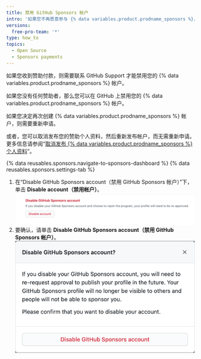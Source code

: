 ```yaml
---
title: 禁用 GitHub Sponsors 帐户
intro: '如果您不再愿意参与 {% data variables.product.prodname_sponsors %}，您可以禁用 {% data variables.product.prodname_sponsors %} 帐户。'
versions:
  free-pro-team: '*'
type: how_to
topics:
  - Open Source
  - Sponsors payments
---
```


如果您收到赞助付款，则需要联系 GitHub Support 才能禁用您的 {% data variables.product.prodname_sponsors %} 帐户。

如果您没有任何赞助者，那么您可以在 GitHub 上禁用您的 {% data variables.product.prodname_sponsors %} 帐户。

如果您决定再次创建 {% data variables.product.prodname_sponsors %} 帐户，则需要重新申请。

或者，您可以取消发布您的赞助个人资料，然后重新发布帐户，而无需重新申请。 更多信息请参阅“[取消发布 {% data variables.product.prodname_sponsors %} 个人资料](/sponsors/receiving-sponsorships-through-github-sponsors/unpublishing-your-github-sponsors-profile)”。

{% data reusables.sponsors.navigate-to-sponsors-dashboard %}
{% data reusables.sponsors.settings-tab %}
1. 在“Disable GitHub Sponsors account（禁用 GitHub Sponsors 帐户）”下，单击 **Disable account（禁用帐户）**。  
   !["禁用您的帐户" 按钮](/assets/images/help/sponsors/disable-your-account-button.png)
2. 要确认，请单击 **Disable GitHub Sponsors account（禁用 GitHub Sponsors 帐户）**。 !["禁用 GitHub Sponsors 帐户" 按钮](/assets/images/help/sponsors/disable-github-sponsors-account-dialog.png)
